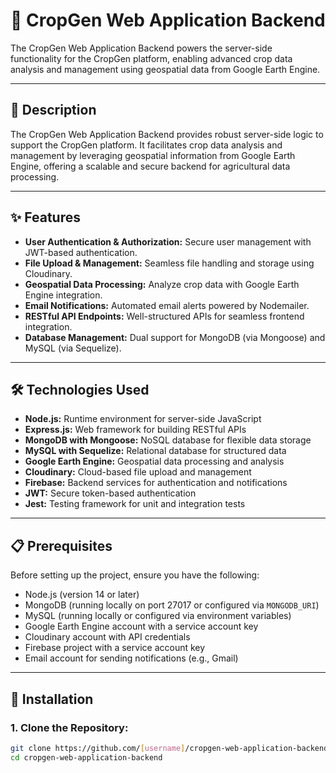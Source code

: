 # 🌱 CropGen Web Application Backend

The CropGen Web Application Backend powers the server-side functionality for the CropGen platform, enabling advanced crop data analysis and management using geospatial data from Google Earth Engine.

---

## 📖 Description

The CropGen Web Application Backend provides robust server-side logic to support the CropGen platform. It facilitates crop data analysis and management by leveraging geospatial information from Google Earth Engine, offering a scalable and secure backend for agricultural data processing.

---

## ✨ Features

- **User Authentication & Authorization:** Secure user management with JWT-based authentication.  
- **File Upload & Management:** Seamless file handling and storage using Cloudinary.  
- **Geospatial Data Processing:** Analyze crop data with Google Earth Engine integration.  
- **Email Notifications:** Automated email alerts powered by Nodemailer.  
- **RESTful API Endpoints:** Well-structured APIs for seamless frontend integration.  
- **Database Management:** Dual support for MongoDB (via Mongoose) and MySQL (via Sequelize).  

---

## 🛠️ Technologies Used

- **Node.js:** Runtime environment for server-side JavaScript  
- **Express.js:** Web framework for building RESTful APIs  
- **MongoDB with Mongoose:** NoSQL database for flexible data storage  
- **MySQL with Sequelize:** Relational database for structured data  
- **Google Earth Engine:** Geospatial data processing and analysis  
- **Cloudinary:** Cloud-based file upload and management  
- **Firebase:** Backend services for authentication and notifications  
- **JWT:** Secure token-based authentication  
- **Jest:** Testing framework for unit and integration tests  

---

## 📋 Prerequisites

Before setting up the project, ensure you have the following:

- Node.js (version 14 or later)  
- MongoDB (running locally on port 27017 or configured via `MONGODB_URI`)  
- MySQL (running locally or configured via environment variables)  
- Google Earth Engine account with a service account key  
- Cloudinary account with API credentials  
- Firebase project with a service account key  
- Email account for sending notifications (e.g., Gmail)  

---

## 🚀 Installation

### 1. Clone the Repository:

```bash
git clone https://github.com/[username]/cropgen-web-application-backend.git
cd cropgen-web-application-backend
